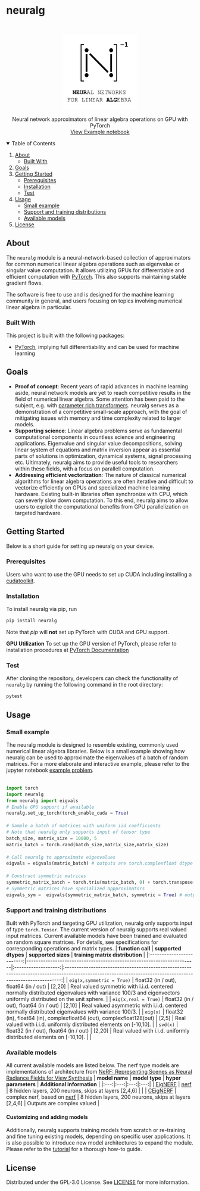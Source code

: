 # neuralg
<!-- PROJECT LOGO -->
<br />
<p align="center">
  <a href="https://github.com/gomezz/neuralg">
    <img src="logos/logo_white_small.png" alt="Logo"  width="200" height="200">
  </a>
  <p align="center">
    Neural network approximators of linear algebra operations on GPU with PyTorch
    <br />
    <a href="https://github.com/gomezzz/neuralg/notebooks/example_problem.ipynb">View Example notebook</a> <!-- Update for final version -->
  </p>
</p>


<!-- TABLE OF CONTENTS -->
<details open="open">
  <summary>Table of Contents</summary>
  <ol>
    <li>
      <a href="#about">About</a>
      <ul>
        <li><a href="#built-with">Built With</a></li>
      </ul>
    </li>
    <li><a href="#goals">Goals</a></li>
    <li>
      <a href="#getting-started">Getting Started</a>
      <ul>
        <li><a href="#prerequisites">Prerequisites</a></li>
        <li><a href="#installation">Installation</a></li>
        <li><a href="#test">Test</a></li>
      </ul>
    </li>
    <li><a href="#usage">Usage</a>
     <ul>
        <li><a href="#small-example">Small example</a></li>
        <li><a href="#support-and-training-distributions">Support and training distributions</a></li>
        <li><a href="#available-models-">Available models</a></li>
      </ul>
    </li>
    <li><a href="#license">License </a>
    </li>
  <ol>
</details>

<!-- ABOUT THE PROJECT -->
## About 

The `neuralg` module is a neural-network-based collection of approximators for common numerical linear algebra operations such as eigenvalue or singular value computation. It allows utilizing GPUs for differentiable and efficient computation with [PyTorch](https://pytorch.org/). This also supports maintaining stable gradient flows. 

The software is free to use and is designed for the machine learning community in general, and users focusing on topics involving numerical linear algebra in particular.


### Built With

This project is built with the following packages:

* [PyTorch](https://pytorch.org/), implying full differentiability and can be used for machine learning

<!-- GOALS -->
## Goals

* **Proof of concept**: Recent years of rapid advances in machine learning aside, neural network models are yet to reach competitive results in the field of numerical linear algebra. Some attention has been paid to the subject, e.g. with [parameter rich transformers](https://arxiv.org/pdf/2112.01898.pdf). neuralg serves as a demonstration of a competitive small-scale approach, with the goal of mitigating issues with memory and time complexity related to larger models.
* **Supporting science**: Linear algebra problems serve as fundamental computational components in countless science and engineering applications. Eigenvalue and singular value decompositions, solving linear system of equations and matrix inversion appear as essential parts of solutions in  optimization, dynamical systems, signal processing etc. Ultimately, neuralg aims to provide useful tools to researchers within these fields, with a focus on parallell computation.
* **Addressing efficient vectorization**: The nature of classical numerical algorithms for linear algebra operations are often iterative and difficult to vectorize efficiently on GPUs and specialized machine learning hardware. Existing built-in libraries often synchronize with CPU, which can severly slow down computation. To this end, neuralg aims to allow users to exploit the computational benefits from GPU parallelization on targeted hardware.
<!-- GETTING STARTED -->
## Getting Started

Below is a short guide for setting up neuralg on your device.

### Prerequisites
Users who want to use the GPU needs to set up CUDA including installing a [cudatoolkit](https://developer.nvidia.com/cuda-downloads).
### Installation

To install neuralg via pip, run
   ```sh
   pip install neuralg
   ```

Note that *pip* will **not** set up PyTorch with CUDA and GPU support. <!-- Double check for final version-->

**GPU Utilization**
To set up the GPU version of PyTorch, please refer to installation procedures at [PyTorch Documentation](https://pytorch.org/get-started/locally/)

### Test 
After cloning the repository, developers can check the functionality of `neuralg` by running the following command in the root directory: <!-- Double-check in final version -->

```sh
pytest
```

<!-- USAGE EXAMPLES -->
## Usage

### Small example
The neuralg module is designed to resemble existing, commonly used numerical linear algebra libraries. Below is a small example showing how neuralg can be used to approximate the eigenvalues of a batch of random matrices. For a more elaborate and interactive example, please refer to the jupyter notebook [example problem](https://github.com/gomezzz/neuralg/notebooks/example_problem.ipynb). <!-- Change this link when public repo-->

```python

import torch 
import neuralg 
from neuralg import eigvals
# Enable GPU support if available 
neuralg.set_up_torch(torch_enable_cuda = True)

# Sample a batch of matrices with uniform iid coefficients
# Note that neuralg only supports input of tensor type 
batch_size, matrix_size = 10000, 5
matrix_batch = torch.rand(batch_size,matrix_size,matrix_size)

# Call neuralg to approximate eigenvalues 
eigvals = eigvals(matrix_batch) # outputs are torch.complexfloat dtype

# Construct symmetric matrices
symmetric_matrix_batch = torch.triu(matrix_batch, 0) + torch.transpose(torch.triu(matrix_batch, 1),1,2) 
# Symmetric matrices have specialized appproximators
eigvals_sym =  eigvals(symmetric_matrix_batch, symmetric = True) # output are torch.float dtype

```

### Support and training distributions
Built with PyTorch and targeting GPU utilization, neuralg only supports input of type `torch.Tensor`. The current version of neuralg supports real valued input matrices. Current available models have been trained and evaluated on random square matrices. For details, see specifications for corresponding operations and matrix types. 
|     **function call**     | **supported dtypes**                                                  | **supported sizes** |                                                              **training matrix distribution**                                                              |
|:-------------------------:|-----------------------------------------------------------------------|:-------------------:|:----------------------------------------------------------------------------------------------------------------------------------------------------------:|
| `eig(x,symmetric = True)` | float32 (in / out), float64 (in / out)                               |        [2,20]       | Real valued symmetric with i.i.d. centered normally distributed eigenvalues with variance 100/3 and eigenvectors uniformly distributed on the unit sphere. |
|    `eig(x,real = True)`   | float32 (in / out), float64 (in / out)                               |        [2,10]       |                              Real valued asymmetric with i.i.d. centered normally distributed eigenvalues with variance 100/3.                             |
|          `eig(x)`         | float32 (in), float64 (in), complexfloat64 (out), complexfloat128(out) |        [2,5]        |                                             Real valued with i.i.d. uniformly distributed elements on [-10,10].                                            |
|          `svd(x)`         | float32 (in / out), float64 (in / out)                               |        [2,20]       |                                             Real valued with i.i.d. uniformly distributed elements on [-10,10].                                            |                                    |

### Available models
All current available models are listed below. The nerf type models are implementations of architecture from [NeRF: Representing Scenes as Neural Radiance Fields for View Synthesis](https://arxiv.org/pdf/2003.08934.pdf)
| **model name** | **model type** | **hyper parameters** | **Additional information** |
|:---:|:---:|:---:|:---:|
| [EigNERF](https://github.com/gomezzz/neuralg/blob/main/neuralg/models/nerf.py) | [nerf](https://github.com/darioizzo/geodesyNets/blob/master/gravann/networks/_nerf.py) | 8 hidden layers, 200 neurons, skips at layers [2,4,6] |  |
| [CEigNERF](https://github.com/gomezzz/neuralg/blob/main/neuralg/models/nerf.py) |  complex nerf, based on [nerf](https://github.com/darioizzo/geodesyNets/blob/master/gravann/networks/_nerf.py) | 8 hidden layers, 200 neurons, skips at layers [2,4,6] | Outputs are complex valued |<!-- Change this link when public repo-->
#### Customizing and adding models
Additionally, neuralg supports training models from scratch or re-training and fine tuning existing models, depending on specific user applications. It is also possible to introduce new model architectures to expand the module. Please refer to the [tutorial](https://github.com/gomezzz/neuralg/notebooks/training_tutorial.ipynb) for a thorough how-to guide. <!-- Change this link when public repo-->
    
## License

Distributed under the GPL-3.0 License. See [LICENSE](https://github.com/gomezzz/neuralg/LICENSE) <!-- Change this link -->for more information.